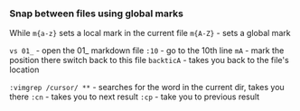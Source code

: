 ### Snap between files using global marks

While `m{a-z}` sets a local mark in the current file
`m{A-Z}` - sets a global mark

`vs 01_` - open the 01_ markdown file
`:10` - go to the 10th line
`mA` - mark the position there
switch back to this file
`backticA` - takes you back to the file's location

`:vimgrep /cursor/ **` - searches for the word in the current dir,
  takes you there
`:cn` - takes you to next result
`:cp` - take you to previous result
